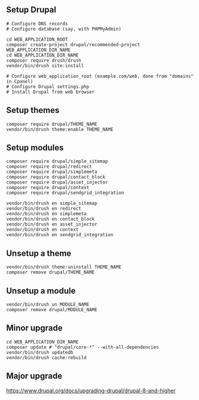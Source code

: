 ## Setup Drupal

```shell
# Configure DNS records
# Configure database (say, with PHPMyAdmin)

cd WEB_APPLICATION_ROOT
composer create-project drupal/recommended-project WEB_APPLICATION_DIR_NAME
cd WEB_APPLICATION_DIR_NAME
composer require drush/drush
vendor/bin/drush site:install

# Configure web_application_root (example.com/web, done from "domains" in Cpanel)
# Configure Drupal settings.php
# Install Drupal from web browser
```

## Setup themes

```shell
composer require drupal/THEME_NAME
vendor/bin/drush theme:enable THEME_NAME
```

## Setup modules

```shell
composer require drupal/simple_sitemap
composer require drupal/redirect
composer require drupal/simplemeta
composer require drupal/contact_block
composer require drupal/asset_injector
composer require drupal/context
composer require drupal/sendgrid_integration

vendor/bin/drush en simple_sitemap
vendor/bin/drush en redirect
vendor/bin/drush en simplemeta
vendor/bin/drush en contact_block
vendor/bin/drush en asset_injector
vendor/bin/drush en context
vendor/bin/drush en sendgrid_integration
```

## Unsetup a theme

```shell
vendor/bin/drush theme:uninstall THEME_NAME
composer remove drupal/THEME_NAME
```

## Unsetup a module

```shell
vendor/bin/drush un MODULE_NAME
composer remove drupal/MODULE_NAME
```

## Minor upgrade

```shell
cd WEB_APPLICATION_DIR_NAME
composer update # "drupal/core-*" --with-all-dependencies
vendor/bin/drush updatedb
vendor/bin/drush cache:rebuild
```

## Major upgrade

https://www.drupal.org/docs/upgrading-drupal/drupal-8-and-higher
